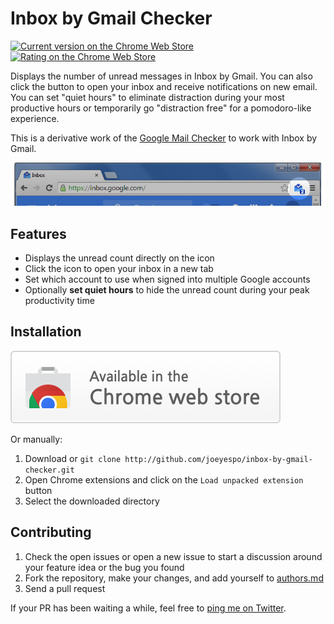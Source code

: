 ﻿Inbox by Gmail Checker
======================

<a href="https://chrome.google.com/webstore/detail/inbox-by-gmail-checker/mpjmeeikbbgccbjkbfabocnjcaejdpmj" target="_blank">![Current version on the Chrome Web Store](https://img.shields.io/badge/chrome%20web%20store-4.3.0-blue.svg "Current version on the Chrome Web Store")</a>
<a href="https://chrome.google.com/webstore/detail/inbox-by-gmail-checker/mpjmeeikbbgccbjkbfabocnjcaejdpmj" target="_blank">![Rating on the Chrome Web Store](https://img.shields.io/badge/rating-%E2%98%85%E2%98%85%E2%98%85%E2%98%85%E2%98%86%204.4%20(178%20votes)-brightgreen.svg "Rating on the Chrome Web Store")</a>

Displays the number of unread messages in Inbox by Gmail. You can also click the button to open your inbox and receive notifications on new email. You can set "quiet hours" to eliminate distraction during your most productive hours or temporarily go "distraction free" for a pomodoro-like experience.

This is a derivative work of the [Google Mail Checker][] to work with Inbox by Gmail.

![Screenshot](media/screenshot.png)


Features
--------

- Displays the unread count directly on the icon
- Click the icon to open your inbox in a new tab
- Set which account to use when signed into multiple Google accounts
- Optionally **set quiet hours** to hide the unread count during your peak productivity time


Installation
------------

<a href="https://chrome.google.com/webstore/detail/inbox-by-gmail-checker/mpjmeeikbbgccbjkbfabocnjcaejdpmj" target="_blank">![Try it now](media/tryitnowbutton.png "Click here to install from the Chrome Web Store")</a>

Or manually:

1. Download or `git clone http://github.com/joeyespo/inbox-by-gmail-checker.git`
2. Open Chrome extensions and click on the `Load unpacked extension` button
3. Select the downloaded directory


Contributing
------------

1. Check the open issues or open a new issue to start a discussion around
   your feature idea or the bug you found
2. Fork the repository, make your changes, and add yourself to [authors.md][]
3. Send a pull request

If your PR has been waiting a while, feel free to [ping me on Twitter](http://twitter.com/joeyespo).


[google mail checker]: http://developer.chrome.com/extensions/samples#google-mail-checker
[authors.md]: AUTHORS.md
